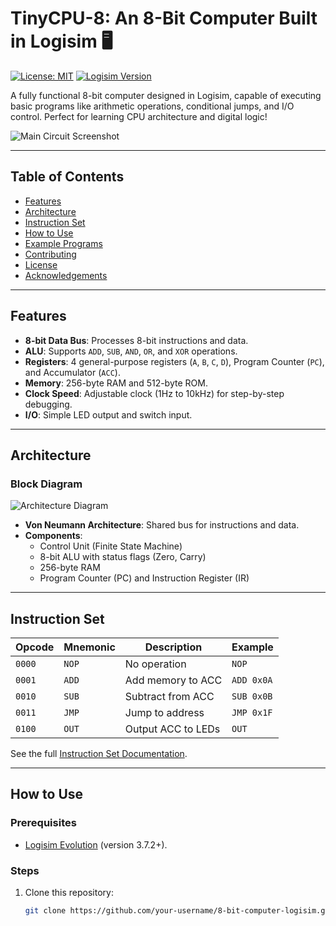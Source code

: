 # TinyCPU-8: An 8-Bit Computer Built in Logisim 🖥️

[![License: MIT](https://img.shields.io/badge/License-MIT-blue.svg)](LICENSE)
[![Logisim Version](https://img.shields.io/badge/Logisim-3.7.2-green.svg)](http://www.cburch.com/logisim/)

A fully functional 8-bit computer designed in Logisim, capable of executing basic programs like arithmetic operations, conditional jumps, and I/O control. Perfect for learning CPU architecture and digital logic!

![Main Circuit Screenshot](images/cpu-screenshot.png)

---

## Table of Contents
- [Features](#features)
- [Architecture](#architecture)
- [Instruction Set](#instruction-set)
- [How to Use](#how-to-use)
- [Example Programs](#example-programs)
- [Contributing](#contributing)
- [License](#license)
- [Acknowledgements](#acknowledgements)

---

## Features
- **8-bit Data Bus**: Processes 8-bit instructions and data.
- **ALU**: Supports `ADD`, `SUB`, `AND`, `OR`, and `XOR` operations.
- **Registers**: 4 general-purpose registers (`A`, `B`, `C`, `D`), Program Counter (`PC`), and Accumulator (`ACC`).
- **Memory**: 256-byte RAM and 512-byte ROM.
- **Clock Speed**: Adjustable clock (1Hz to 10kHz) for step-by-step debugging.
- **I/O**: Simple LED output and switch input.

---

## Architecture
### Block Diagram
![Architecture Diagram](images/architecture-diagram.png)

- **Von Neumann Architecture**: Shared bus for instructions and data.
- **Components**:
  - Control Unit (Finite State Machine)
  - 8-bit ALU with status flags (Zero, Carry)
  - 256-byte RAM
  - Program Counter (PC) and Instruction Register (IR)

---

## Instruction Set
| Opcode | Mnemonic | Description           | Example           |
|--------|----------|-----------------------|-------------------|
| `0000` | `NOP`    | No operation          | `NOP`             |
| `0001` | `ADD`    | Add memory to ACC     | `ADD 0x0A`        |
| `0010` | `SUB`    | Subtract from ACC     | `SUB 0x0B`        |
| `0011` | `JMP`    | Jump to address       | `JMP 0x1F`        |
| `0100` | `OUT`    | Output ACC to LEDs    | `OUT`             |

See the full [Instruction Set Documentation](docs/instruction-set.md).

---

## How to Use
### Prerequisites
- [Logisim Evolution](https://github.com/logisim-evolution/logisim-evolution) (version 3.7.2+).

### Steps
1. Clone this repository:
   ```bash
   git clone https://github.com/your-username/8-bit-computer-logisim.git
